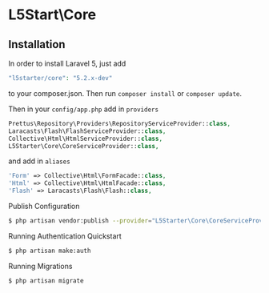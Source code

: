 # L5Start\Core

## Installation

In order to install Laravel 5, just add

``` php
"l5starter/core": "5.2.x-dev"
```
to your composer.json. Then run `composer install` or `composer update`.

Then in your `config/app.php` add in `providers`

``` php
Prettus\Repository\Providers\RepositoryServiceProvider::class,
Laracasts\Flash\FlashServiceProvider::class,
Collective\Html\HtmlServiceProvider::class,
L5Starter\Core\CoreServiceProvider::class,
```
and add in `aliases`

``` php
'Form' => Collective\Html\FormFacade::class,
'Html' => Collective\Html\HtmlFacade::class,
'Flash' => Laracasts\Flash\Flash::class,
```

Publish Configuration

``` bash
$ php artisan vendor:publish --provider="L5Starter\Core\CoreServiceProvider"
```

Running Authentication Quickstart

``` bash
$ php artisan make:auth
```

Running Migrations

``` bash
$ php artisan migrate
```
